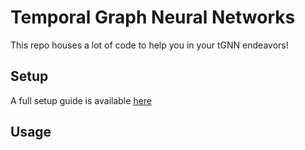 # Temporal Graph Neural Networks

This repo houses a lot of code to help you in your tGNN endeavors! 

## Setup

A full setup guide is available [here](https://github.com/Afraz496/dsr_gnn_pres/blob/main/tensorflow_setup.md)

## Usage
